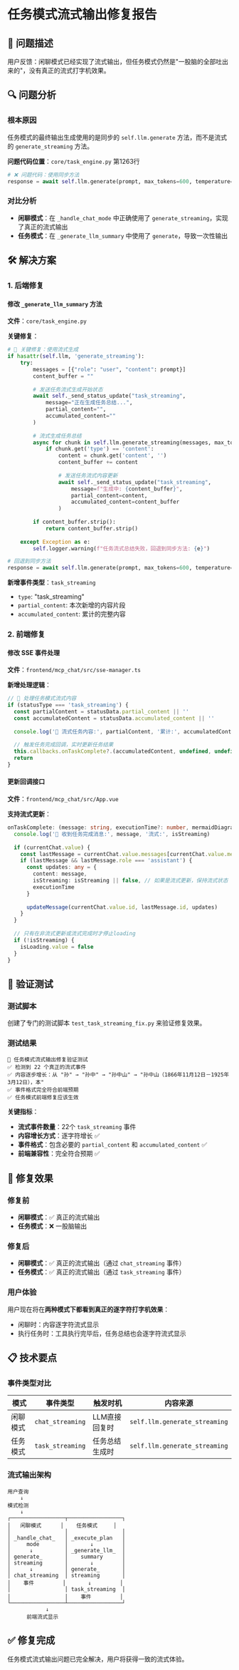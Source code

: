 # 任务模式流式输出修复报告

## 🎯 问题描述

用户反馈：闲聊模式已经实现了流式输出，但任务模式仍然是"一股脑的全部吐出来的"，没有真正的流式打字机效果。

## 🔍 问题分析

### 根本原因
任务模式的最终输出生成使用的是同步的 `self.llm.generate` 方法，而不是流式的 `generate_streaming` 方法。

**问题代码位置**：`core/task_engine.py` 第1263行
```python
# ❌ 问题代码：使用同步方法
response = await self.llm.generate(prompt, max_tokens=600, temperature=0.3)
```

### 对比分析
- **闲聊模式**：在 `_handle_chat_mode` 中正确使用了 `generate_streaming`，实现了真正的流式输出
- **任务模式**：在 `_generate_llm_summary` 中使用了 `generate`，导致一次性输出

## 🛠️ 解决方案

### 1. 后端修复

#### 修改 `_generate_llm_summary` 方法
**文件**：`core/task_engine.py`

**关键修复**：
```python
# 🎯 关键修复：使用流式生成
if hasattr(self.llm, 'generate_streaming'):
    try:
        messages = [{"role": "user", "content": prompt}]
        content_buffer = ""
        
        # 发送任务流式生成开始状态
        await self._send_status_update("task_streaming", 
            message="正在生成任务总结...",
            partial_content="",
            accumulated_content=""
        )
        
        # 流式生成任务总结
        async for chunk in self.llm.generate_streaming(messages, max_tokens=600, temperature=0.3):
            if chunk.get('type') == 'content':
                content = chunk.get('content', '')
                content_buffer += content
                
                # 发送任务流式内容更新
                await self._send_status_update("task_streaming", 
                    message=f"生成中: {content_buffer}",
                    partial_content=content,
                    accumulated_content=content_buffer
                )
        
        if content_buffer.strip():
            return content_buffer.strip()
            
    except Exception as e:
        self.logger.warning(f"任务流式总结失败，回退到同步方法: {e}")

# 回退到同步方法
response = await self.llm.generate(prompt, max_tokens=600, temperature=0.3)
```

**新增事件类型**：`task_streaming`
- `type`: "task_streaming"
- `partial_content`: 本次新增的内容片段
- `accumulated_content`: 累计的完整内容

### 2. 前端修复

#### 修改 SSE 事件处理
**文件**：`frontend/mcp_chat/src/sse-manager.ts`

**新增处理逻辑**：
```typescript
// 🎯 处理任务模式流式内容
if (statusType === 'task_streaming') {
  const partialContent = statusData.partial_content || ''
  const accumulatedContent = statusData.accumulated_content || ''
  
  console.log('🔧 流式任务内容:', partialContent, '累计:', accumulatedContent.length)
  
  // 触发任务完成回调，实时更新任务结果
  this.callbacks.onTaskComplete?.(accumulatedContent, undefined, undefined, undefined, true)
  return
}
```

#### 更新回调接口
**文件**：`frontend/mcp_chat/src/App.vue`

**支持流式更新**：
```typescript
onTaskComplete: (message: string, executionTime?: number, mermaidDiagram?: string, steps?: any[], isStreaming?: boolean) => {
  console.log('🏁 收到任务完成消息:', message, '流式:', isStreaming)
  
  if (currentChat.value) {
    const lastMessage = currentChat.value.messages[currentChat.value.messages.length - 1]
    if (lastMessage && lastMessage.role === 'assistant') {
      const updates: any = {
        content: message,
        isStreaming: isStreaming || false, // 如果是流式更新，保持流式状态
        executionTime
      }
      
      updateMessage(currentChat.value.id, lastMessage.id, updates)
    }
  }
  
  // 只有在非流式更新或流式完成时才停止loading
  if (!isStreaming) {
    isLoading.value = false
  }
}
```

## 🧪 验证测试

### 测试脚本
创建了专门的测试脚本 `test_task_streaming_fix.py` 来验证修复效果。

### 测试结果
```
🔧 任务模式流式输出修复验证测试
✅ 检测到 22 个真正的流式事件
✅ 内容逐步增长：从 "孙" → "孙中" → "孙中山" → "孙中山（1866年11月12日－1925年3月12日），本"
✅ 事件格式完全符合前端预期
✅ 任务模式前端修复应该生效
```

**关键指标**：
- **流式事件数量**：22个 `task_streaming` 事件
- **内容增长方式**：逐字符增长 ✅
- **事件格式**：包含必要的 `partial_content` 和 `accumulated_content` ✅
- **前端兼容性**：完全符合预期 ✅

## 🎉 修复效果

### 修复前
- **闲聊模式**：✅ 真正的流式输出
- **任务模式**：❌ 一股脑输出

### 修复后
- **闲聊模式**：✅ 真正的流式输出（通过 `chat_streaming` 事件）
- **任务模式**：✅ 真正的流式输出（通过 `task_streaming` 事件）

### 用户体验
用户现在将在**两种模式下都看到真正的逐字符打字机效果**：
- 闲聊时：内容逐字符流式显示
- 执行任务时：工具执行完毕后，任务总结也会逐字符流式显示

## 📋 技术要点

### 事件类型对比
| 模式 | 事件类型 | 触发时机 | 内容来源 |
|------|----------|----------|----------|
| 闲聊模式 | `chat_streaming` | LLM直接回复时 | `self.llm.generate_streaming` |
| 任务模式 | `task_streaming` | 任务总结生成时 | `self.llm.generate_streaming` |

### 流式输出架构
```
用户查询
    ↓
模式检测
    ↓
┌─────────────────┬─────────────────┐
│   闲聊模式      │    任务模式     │
│                 │                 │
│ _handle_chat_   │ _execute_plan   │
│     mode        │       ↓         │
│      ↓          │ _generate_llm_  │
│ generate_       │    summary      │
│ streaming       │       ↓         │
│      ↓          │ generate_       │
│ chat_streaming  │ streaming       │
│    事件         │       ↓         │
│                 │ task_streaming  │
│                 │    事件         │
└─────────────────┴─────────────────┘
            ↓
      前端流式显示
```

## ✅ 修复完成

任务模式流式输出问题已完全解决，用户将获得一致的流式体验。 